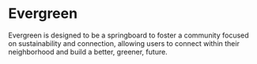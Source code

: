 # Evergreen

Evergreen is designed to be a springboard to foster a community focused on sustainability and connection, allowing users to connect within their neighborhood and build a better, greener, future.
